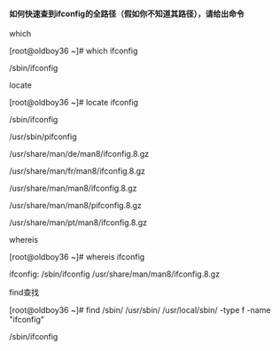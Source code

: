 #### 如何快速查到ifconfig的全路径（假如你不知道其路径），请给出命令

which

\[root@oldboy36 ~\]\# which ifconfig

/sbin/ifconfig

locate

\[root@oldboy36 ~\]\# locate ifconfig

/sbin/ifconfig

/usr/sbin/pifconfig

/usr/share/man/de/man8/ifconfig.8.gz

/usr/share/man/fr/man8/ifconfig.8.gz

/usr/share/man/man8/ifconfig.8.gz

/usr/share/man/man8/pifconfig.8.gz

/usr/share/man/pt/man8/ifconfig.8.gz

whereis

\[root@oldboy36 ~\]\# whereis ifconfig

ifconfig: /sbin/ifconfig /usr/share/man/man8/ifconfig.8.gz

find查找

\[root@oldboy36 ~\]\# find /sbin/ /usr/sbin/ /usr/local/sbin/ -type f -name "ifconfig"

/sbin/ifconfig

